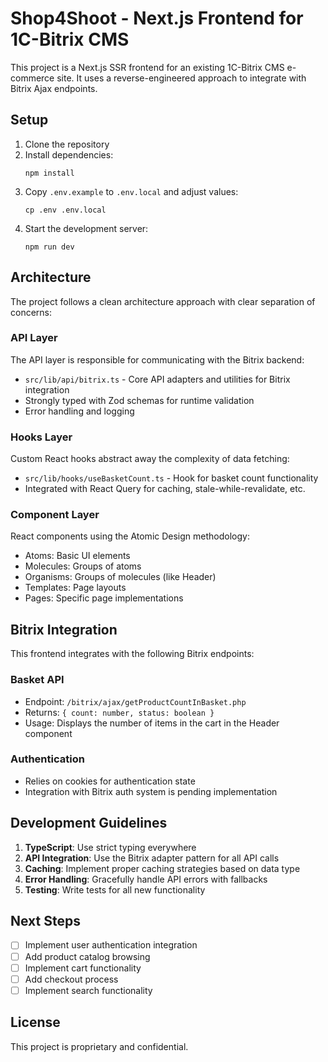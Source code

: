 # Shop4Shoot - Next.js Frontend for 1C-Bitrix CMS

This project is a Next.js SSR frontend for an existing 1C-Bitrix CMS e-commerce site. It uses a reverse-engineered approach to integrate with Bitrix Ajax endpoints.

## Setup

1. Clone the repository
2. Install dependencies:
   ```
   npm install
   ```
3. Copy `.env.example` to `.env.local` and adjust values:
   ```
   cp .env .env.local
   ```
4. Start the development server:
   ```
   npm run dev
   ```

## Architecture

The project follows a clean architecture approach with clear separation of concerns:

### API Layer

The API layer is responsible for communicating with the Bitrix backend:

- `src/lib/api/bitrix.ts` - Core API adapters and utilities for Bitrix integration
- Strongly typed with Zod schemas for runtime validation
- Error handling and logging

### Hooks Layer

Custom React hooks abstract away the complexity of data fetching:

- `src/lib/hooks/useBasketCount.ts` - Hook for basket count functionality
- Integrated with React Query for caching, stale-while-revalidate, etc.

### Component Layer

React components using the Atomic Design methodology:

- Atoms: Basic UI elements
- Molecules: Groups of atoms
- Organisms: Groups of molecules (like Header)
- Templates: Page layouts
- Pages: Specific page implementations

## Bitrix Integration

This frontend integrates with the following Bitrix endpoints:

### Basket API

- Endpoint: `/bitrix/ajax/getProductCountInBasket.php`
- Returns: `{ count: number, status: boolean }`
- Usage: Displays the number of items in the cart in the Header component

### Authentication

- Relies on cookies for authentication state
- Integration with Bitrix auth system is pending implementation

## Development Guidelines

1. **TypeScript**: Use strict typing everywhere
2. **API Integration**: Use the Bitrix adapter pattern for all API calls
3. **Caching**: Implement proper caching strategies based on data type
4. **Error Handling**: Gracefully handle API errors with fallbacks
5. **Testing**: Write tests for all new functionality

## Next Steps

- [ ] Implement user authentication integration
- [ ] Add product catalog browsing
- [ ] Implement cart functionality
- [ ] Add checkout process
- [ ] Implement search functionality

## License

This project is proprietary and confidential. 